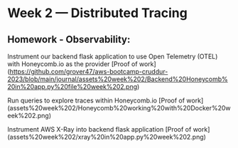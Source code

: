 # Week 2 — Distributed Tracing

## Homework - Observability:

Instrument our backend flask application to use Open Telemetry (OTEL) with Honeycomb.io as the provider
[Proof of work] (https://github.com/grover47/aws-bootcamp-cruddur-2023/blob/main/journal/assets%20week%202/Backend%20Honeycomb%20in%20app.py%20file%20week%202.png)

Run queries to explore traces within Honeycomb.io
[Proof of work] (assets%20week%202/Honeycomb%20working%20with%20Docker%20week%202.png)

Instrument AWS X-Ray into backend flask application
[Proof of work] (assets%20week%202/xray%20in%20app.py%20week%202.png)



